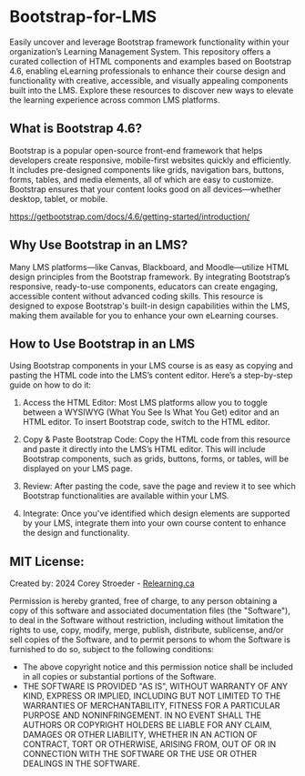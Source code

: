 # Bootstrap-for-LMS
Easily uncover and leverage Bootstrap framework functionality within your organization’s Learning Management System. This repository offers a curated collection of HTML components and examples based on Bootstrap 4.6, enabling eLearning professionals to enhance their course design and functionality with creative, accessible, and visually appealing components built into the LMS. Explore these resources to discover new ways to elevate the learning experience across common LMS platforms.

## What is Bootstrap 4.6?
Bootstrap is a popular open-source front-end framework that helps developers create responsive, mobile-first websites quickly and efficiently. It includes pre-designed components like grids, navigation bars, buttons, forms, tables, and media elements, all of which are easy to customize. Bootstrap ensures that your content looks good on all devices—whether desktop, tablet, or mobile.

https://getbootstrap.com/docs/4.6/getting-started/introduction/

## Why Use Bootstrap in an LMS?
Many LMS platforms—like Canvas, Blackboard, and Moodle—utilize HTML design principles from the Bootstrap framework. By integrating Bootstrap’s responsive, ready-to-use components, educators can create engaging, accessible content without advanced coding skills. This resource is designed to expose Bootstrap's built-in design capabilities within the LMS, making them available for you to enhance your own eLearning courses.

## How to Use Bootstrap in an LMS
Using Bootstrap components in your LMS course is as easy as copying and pasting the HTML code into the LMS’s content editor. Here’s a step-by-step guide on how to do it:

 1. Access the HTML Editor: Most LMS platforms allow you to toggle between a WYSIWYG (What You See Is What You Get) editor and an HTML editor. To insert Bootstrap code, switch to the HTML editor.

2. Copy & Paste Bootstrap Code: Copy the HTML code from this resource and paste it directly into the LMS’s HTML editor. This will include Bootstrap components, such as grids, buttons, forms, or tables, will be displayed on your LMS page.

3. Review: After pasting the code, save the page and review it to see which Bootstrap functionalities are available within your LMS.

4. Integrate: Once you've identified which design elements are supported by your LMS, integrate them into your own course content to enhance the design and functionality.

## MIT License:
Created by: 2024 Corey Stroeder - [Relearning.ca](https://www.relearning.ca)

Permission is hereby granted, free of charge, to any person obtaining a copy of this software and associated documentation files (the "Software"), to deal in the Software without restriction, including without limitation the rights to use, copy, modify, merge, publish, distribute, sublicense, and/or sell copies of the Software, and to permit persons to whom the Software is furnished to do so, subject to the following conditions:
* The above copyright notice and this permission notice shall be included in all copies or substantial portions of the Software.
* THE SOFTWARE IS PROVIDED "AS IS", WITHOUT WARRANTY OF ANY KIND, EXPRESS OR IMPLIED, INCLUDING BUT NOT LIMITED TO THE WARRANTIES OF MERCHANTABILITY, FITNESS FOR A PARTICULAR PURPOSE AND NONINFRINGEMENT. IN NO EVENT SHALL THE AUTHORS OR COPYRIGHT HOLDERS BE LIABLE FOR ANY CLAIM, DAMAGES OR OTHER LIABILITY, WHETHER IN AN ACTION OF CONTRACT, TORT OR OTHERWISE, ARISING FROM, OUT OF OR IN CONNECTION WITH THE SOFTWARE OR THE USE OR OTHER DEALINGS IN THE SOFTWARE.</p>
